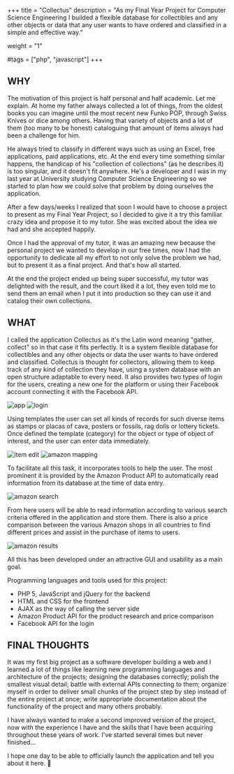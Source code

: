 +++
title = "Collectus"
description = "As my Final Year Project for Computer Science Engineering I builded a flexible database for collectibles and any other objects or data that any user wants to have ordered and classified in a simple and effective way."

weight = "1"

#tags = ["php", "javascript"]
+++
## WHY

The motivation of this project is half personal and half academic. Let me explain. At home my father always collected a lot of things, from the oldest books you can imagine until the most recent new Funko POP, through Swiss Knives or dice among others. Having that variety of objects and a lot of them (too many to be honest) cataloguing that amount of items always had been a challenge for him.

He always tried to classify in different ways such as using an Excel, free applications, paid applications, etc. At the end every time something similar happens, the handicap of his "collection of collections" (as he describes it) is too singular, and it doesn't fit anywhere. He's a developer and I was in my last year at University studying Computer Science Engineering so we started to plan how we could solve that problem by doing ourselves the application.

After a few days/weeks I realized that soon I would have to choose a project to present as my Final Year Project, so I decided to give it a try this familiar crazy idea and propose it to my tutor. She was excited about the idea we had and she accepted happily.

Once I had the approval of my tutor, it was an amazing new because the personal project we wanted to develop in our free times, now I had the opportunity to dedicate all my effort to not only solve the problem we had, but to present it as a final project. And that's how all started.

At the end the project ended up being super successful, my tutor was delighted with the result, and the court liked it a lot, they even told me to send them an email when I put it into production so they can use it and catalog their own collections.

## WHAT

I called the application Collectus as it's the Latin word meaning "gather, collect" so in that case it fits perfectly. It is a system flexible database for collectibles and any other objects or data the user wants to have ordered and classified. Collectus is thought for collectors, allowing them to keep track of any kind of collection they have, using a system database with an open structure adaptable to every need. It also provides two types of login for the users, creating a new one for the platform or using their Facebook account connecting it with the Facebook API.

![app](/images/projects/collectus/main-app.jpeg)
![login](/images/projects/collectus/login.jpeg)

Using templates the user can set all kinds of records for such diverse items as stamps or placas of cava, posters or fossils, rag dolls or lottery tickets. Once defined the template (category) for the object or type of object of interest, and the user can enter data immediately.

![item edit](/images/projects/collectus/item-edit.jpeg)
![amazon mapping](/images/projects/collectus/amazon-mapping.jpeg)

To facilitate all this task, it incorporates tools to help the user. The most prominent it is provided by the Amazon Product API to automatically read information from its database at the time of data entry.

![amazon search](/images/projects/collectus/amazon-search.jpeg)

From here users will be able to read information according to various search criteria offered in the application and store them. There is also a price comparison between the various Amazon shops in all countries to find different prices and assist in the purchase of items to users. 

![amazon results](/images/projects/collectus/amazon-results.jpeg)

All this has been developed under an attractive GUI and usability as a main goal.

Programming languages and tools used for this project:
- PHP 5, JavaScript and jQuery for the backend
- HTML and CSS for the frontend
- AJAX as the way of calling the server side
- Amazon Product API for the product research and price comparison
- Facebook API for the login

## FINAL THOUGHTS

It was my first big project as a software developer building a web and I learned a lot of things like learning new programming languages and architecture of the projects; designing the databases correctly; polish the smallest visual detail; battle with external APIs connecting to them; organize myself in order to deliver small chunks of the project step by step instead of the entire project at once; write appropriate documentation about the functionality of the project and many others probably.

I have always wanted to make a second improved version of the project, now with the experience I have and the skills that I have been acquiring throughout these years of work. I've started several times but never finished...

I hope one day to be able to officially launch the application and tell you about it here. 🚀